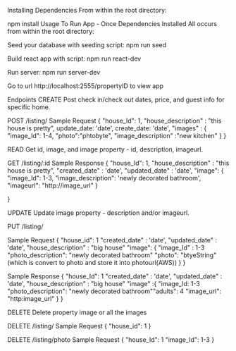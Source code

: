 Installing Dependencies
From within the root directory:

npm install
Usage
To Run App - Once Dependencies Installed
All occurs from within the root directory:


Seed your database with seeding script:
npm run seed


Build react app with script:
npm run react-dev


Run server:
npm run server-dev

Go to url http://localhost:2555/propertyID to view app

Endpoints
CREATE
Post check in/check out dates, price, and guest info for specific home.

POST /listing/
Sample Request
{
"house_Id": 1,
"house_description" : "this house is pretty",
update_date: 'date',
create_date: 'date',
  "images" : {
     "image_Id": 1-4,
     "photo":"phtobyte",
     "image_description" :"new kitchen"
  }
}

READ
Get id, image, and image property - id, description, imageurl.

GET /listing/:id
Sample Response
{
"house_Id": 1,
"house_description" : "this house is pretty",
"created_date" : 'date',
"updated_date" : 'date',
  "image": {
    "image_Id": 1-3,
    "image_description": 'newly decorated bathroom',
    "imageurl": "http://image_url"
  }

}

UPDATE
Update image property - description and/or imageurl.

PUT /listing/

Sample Request
{
  "house_id": 1
  "created_date" : 'date',
  "updated_date" : 'date',
  "house_description" : "big house"
  "image": {
    "image_Id" : 1-3
    "photo_description": "newly decorated bathroom"
    "photo": "btyeString" (which is convert to photo and store it into photourl(AWS))
  }
}


Sample Response
{
  "house_Id": 1
  "created_date" : 'date',
  "updated_date" : 'date',
  "house_description" : "big house"
  "image" :{
    "image_Id: 1-3
    "photo_description": "newly decorated bathroom""adults": 4
    "image_url": "http:image_url"
  }
}


DELETE
Delete property image or all the images

DELETE /listing/
Sample Request
{
  "house_id": 1
}

DELETE /listing/photo
Sample Request
{
  "house_Id": 1
  "image_Id": 1-3
}
